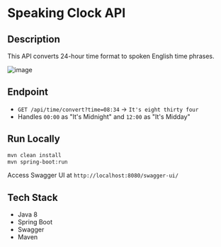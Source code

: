 # Speaking Clock API

## Description
This API converts 24-hour time format to spoken English time phrases.

![image](https://github.com/user-attachments/assets/9471c4d0-627b-46ce-8b8b-b14299982481)


## Endpoint
- `GET /api/time/convert?time=08:34` → `It's eight thirty four`
- Handles `00:00` as "It's Midnight" and `12:00` as "It's Midday"

## Run Locally
```bash
mvn clean install
mvn spring-boot:run
```

Access Swagger UI at `http://localhost:8080/swagger-ui/`

## Tech Stack
- Java 8
- Spring Boot
- Swagger
- Maven
